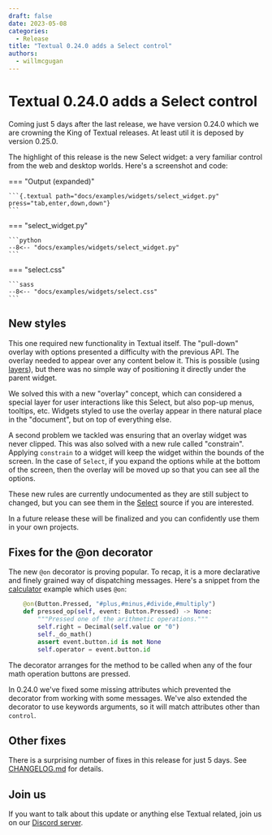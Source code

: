 ```yaml
---
draft: false
date: 2023-05-08
categories:
  - Release
title: "Textual 0.24.0 adds a Select control"
authors:
  - willmcgugan
---
```


# Textual 0.24.0 adds a Select control

Coming just 5 days after the last release, we have version 0.24.0 which we are crowning the King of Textual releases.
At least util it is deposed by version 0.25.0.

<!-- more -->

The highlight of this release is the new Select widget: a very familiar control from the web and desktop worlds.
Here's a screenshot and code:

=== "Output (expanded)"

    ```{.textual path="docs/examples/widgets/select_widget.py" press="tab,enter,down,down"}
    ```

=== "select_widget.py"

    ```python
    --8<-- "docs/examples/widgets/select_widget.py"
    ```

=== "select.css"

    ```sass
    --8<-- "docs/examples/widgets/select.css"
    ```

## New styles

This one required new functionality in Textual itself.
The "pull-down" overlay with options presented a difficulty with the previous API.
The overlay needed to appear over any content below it.
This is possible (using [layers](https://textual.textualize.io/styles/layers/)), but there was no simple way of positioning it directly under the parent widget.

We solved this with a new "overlay" concept, which can considered a special layer for user interactions like this Select, but also pop-up menus, tooltips, etc.
Widgets styled to use the overlay appear in there natural place in the "document", but on top of everything else.

A second problem we tackled was ensuring that an overlay widget was never clipped.
This was also solved with a new rule called "constrain".
Applying `constrain` to a widget will keep the widget within the bounds of the screen.
In the case of `Select`, if you expand the options while at the bottom of the screen, then the overlay will be moved up so that you can see all the options.

These new rules are currently undocumented as they are still subject to changed, but you can see them in the [Select](https://github.com/Textualize/textual/blob/main/src/textual/widgets/_select.py#L179) source if you are interested.

In a future release these will be finalized and you can confidently use them in your own projects.

## Fixes for the @on decorator

The new `@on` decorator is proving popular.
To recap, it is a more declarative and finely grained way of dispatching messages.
Here's a snippet from the [calculator](https://github.com/Textualize/textual/blob/main/examples/calculator.py) example which uses `@on`:

```python
    @on(Button.Pressed, "#plus,#minus,#divide,#multiply")
    def pressed_op(self, event: Button.Pressed) -> None:
        """Pressed one of the arithmetic operations."""
        self.right = Decimal(self.value or "0")
        self._do_math()
        assert event.button.id is not None
        self.operator = event.button.id
```

The decorator arranges for the method to be called when any of the four math operation buttons are pressed.

In 0.24.0 we've fixed some missing attributes which prevented the decorator from working with some messages.
We've also extended the decorator to use keywords arguments, so it will match attributes other than `control`.

## Other fixes

There is a surprising number of fixes in this release for just 5 days. See [CHANGELOG.md](https://github.com/Textualize/textual/blob/main/CHANGELOG.md) for details.


## Join us

If you want to talk about this update or anything else Textual related, join us on our [Discord server](https://discord.gg/Enf6Z3qhVr).
